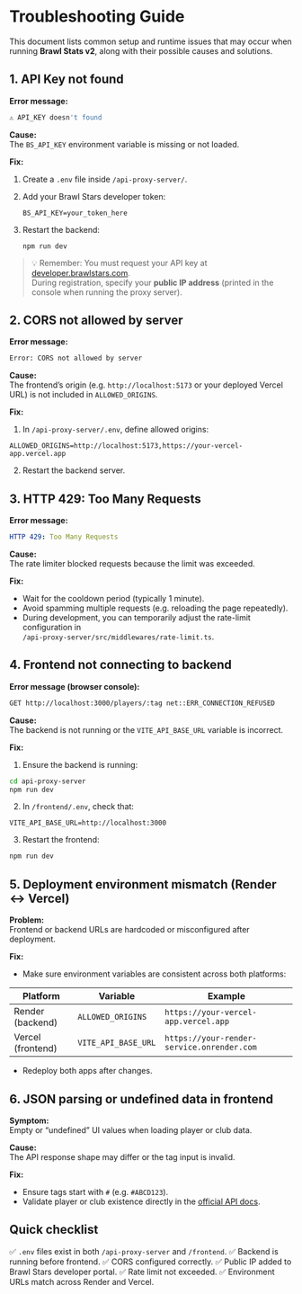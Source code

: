 # Troubleshooting Guide

This document lists common setup and runtime issues that may occur when running **Brawl Stats v2**, along with their possible causes and solutions.

## 1. API Key not found

**Error message:**

```bash
⚠️ API_KEY doesn't found
```

**Cause:**  
The `BS_API_KEY` environment variable is missing or not loaded.

**Fix:**

1. Create a `.env` file inside `/api-proxy-server/`.
2. Add your Brawl Stars developer token:

   `BS_API_KEY=your_token_here`

3. Restart the backend:

   `npm run dev`

> 💡 Remember: You must request your API key at [developer.brawlstars.com](https://developer.brawlstars.com/).  
> During registration, specify your **public IP address** (printed in the console when running the proxy server).

## 2. CORS not allowed by server

**Error message:**

```bash
Error: CORS not allowed by server
```

**Cause:**  
The frontend’s origin (e.g. `http://localhost:5173` or your deployed Vercel URL) is not included in `ALLOWED_ORIGINS`.

**Fix:**

1. In `/api-proxy-server/.env`, define allowed origins:

```env
ALLOWED_ORIGINS=http://localhost:5173,https://your-vercel-app.vercel.app
```

2. Restart the backend server.

## 3. HTTP 429: Too Many Requests

**Error message:**

```yaml
HTTP 429: Too Many Requests
```

**Cause:**  
The rate limiter blocked requests because the limit was exceeded.

**Fix:**

- Wait for the cooldown period (typically 1 minute).
- Avoid spamming multiple requests (e.g. reloading the page repeatedly).
- During development, you can temporarily adjust the rate-limit configuration in  
   `/api-proxy-server/src/middlewares/rate-limit.ts`.

## 4. Frontend not connecting to backend

**Error message (browser console):**

```bash
GET http://localhost:3000/players/:tag net::ERR_CONNECTION_REFUSED
```

**Cause:**  
The backend is not running or the `VITE_API_BASE_URL` variable is incorrect.

**Fix:**

1. Ensure the backend is running:

```bash
cd api-proxy-server
npm run dev
```

2. In `/frontend/.env`, check that:

```env
VITE_API_BASE_URL=http://localhost:3000
```

3. Restart the frontend:

```bash
npm run dev
```

## 5. Deployment environment mismatch (Render ↔ Vercel)

**Problem:**  
Frontend or backend URLs are hardcoded or misconfigured after deployment.

**Fix:**

- Make sure environment variables are consistent across both platforms:

| Platform          | Variable            | Example                                    |
| ----------------- | ------------------- | ------------------------------------------ |
| Render (backend)  | `ALLOWED_ORIGINS`   | `https://your-vercel-app.vercel.app`       |
| Vercel (frontend) | `VITE_API_BASE_URL` | `https://your-render-service.onrender.com` |

- Redeploy both apps after changes.

## 6. JSON parsing or undefined data in frontend

**Symptom:**  
Empty or “undefined” UI values when loading player or club data.

**Cause:**  
The API response shape may differ or the tag input is invalid.

**Fix:**

- Ensure tags start with `#` (e.g. `#ABCD123`).
- Validate player or club existence directly in the [official API docs](https://developer.brawlstars.com/#/documentation).

## Quick checklist

✅ `.env` files exist in both `/api-proxy-server` and `/frontend`.
✅ Backend is running before frontend.
✅ CORS configured correctly.
✅ Public IP added to Brawl Stars developer portal.
✅ Rate limit not exceeded.
✅ Environment URLs match across Render and Vercel.
